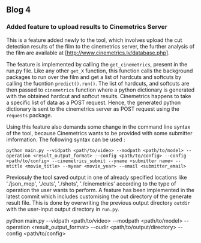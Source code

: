 ## Blog 4
### Added feature to upload results to Cinemetrics Server

This is a feature added newly to the tool, which involves upload the cut detection results of the film to the cinemetrics server, the further analysis of the film are available at [http://www.cinemetrics.lv/database.php]. 

The feature is implemented by calling the `get_cinemetrics`, present in the run.py file. Like any other `get_X` function, this function calls the background packages to run over the film and get a list of hardcuts and softcuts by calling the fucntion `predict().run()`. The list of hardcuts, and softcuts are then passed to `cinemetrics` function where a python dictionary is generated with the obtained hardcut and softcut results. Cinemetrics happens to take a specific list of data as a POST request. Hence, the generated python dictionary is sent to the cinemetrics server as POST request using the `requests` package.

Using this feature also demands some change in the command line syntax of the tool, because Cinemetrics wants to be provided with some submitter imformation. The following syntax can be used : 

`python main.py --vidpath <path/to/video> --modpath <path/to/model> --operation <result_output_format> --config <path/to/config> --config <path/to/config> --cinemetrics_submit --yname <submitter name> --mtitle <movie_title> --myear <movie_year> --email <submitter_email>`

Previosuly the tool saved output in one of already specified locations like './json_mep', './cuts', './shots', './cinemetrics' according to the type of operation the user wants to perform. A feature has been implemented in the latest commit which includes customising the out directory of the generate result file. This is done by overwriting the previous output directory `outdir` with the user-input output directory in `run.py`. 

python main.py --vidpath <path/to/video> --modpath <path/to/model> --operation <result_output_format> --oudir <path/to/output/directory> --config <path/to/config>